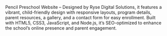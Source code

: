 Pencil Preschool Website – Designed by Ryse Digital Solutions, it features a vibrant, child-friendly design with responsive layouts, program details, parent resources, a gallery, and a contact form for easy enrollment. Built with HTML5, CSS3, JavaScript, and Node.js, it’s SEO-optimized to enhance the school’s online presence and parent engagement.
